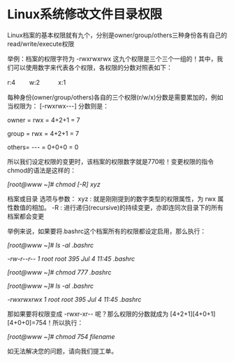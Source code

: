 # Linux系统修改文件目录权限

Linux档案的基本权限就有九个，分别是owner/group/others三种身份各有自己的read/write/execute权限

举例：档案的权限字符为 -rwxrwxrwx  这九个权限是三个三个一组的！其中，我们可以使用数字来代表各个权限，各权限的分数对照表如下：

r:4 　　w:2　　　x:1



每种身份(owner/group/others)各自的三个权限(r/w/x)分数是需要累加的，例如当权限为： [-rwxrwx---] 分数则是：

owner = rwx = 4+2+1 = 7

group = rwx = 4+2+1 = 7

others= --- = 0+0+0 = 0



所以我们设定权限的变更时，该档案的权限数字就是770啦！变更权限的指令chmod的语法是这样的：


*[root@www ~]# chmod [-R] xyz* 

档案或目录 选项与参数： xyz : 就是刚刚提到的数字类型的权限属性，为 rwx 属性数值的相加。 -R : 进行递归(recursive)的持续变更，亦即连同次目录下的所有档案都会变更


举例来说，如果要将.bashrc这个档案所有的权限都设定启用，那么执行：


*[root@www ~]# ls -al .bashrc* 

*-rw-r--r-- 1 root root 395 Jul 4 11:45 .bashrc* 

*[root@www ~]# chmod 777 .bashrc* 

*[root@www ~]# ls -al .bashrc* 

*-rwxrwxrwx 1 root root 395 Jul 4 11:45 .bashrc*


那如果要将权限变成 -rwxr-xr-- 呢？那么权限的分数就成为 [4+2+1][4+0+1][4+0+0]=754！所以执行：


*[root@www ~]# chmod 754 filename*


如无法解决您的问题，请向我们提工单。